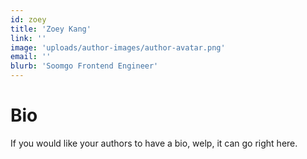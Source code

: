 ```yaml
---
id: zoey
title: 'Zoey Kang'
link: ''
image: 'uploads/author-images/author-avatar.png'
email: ''
blurb: 'Soomgo Frontend Engineer'
---
```


# Bio

If you would like your authors to have a bio, welp, it can go right here.
